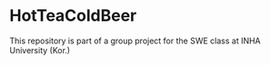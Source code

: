 # HotTeaColdBeer
This repository is part of a group project for the SWE class at INHA University (Kor.)
